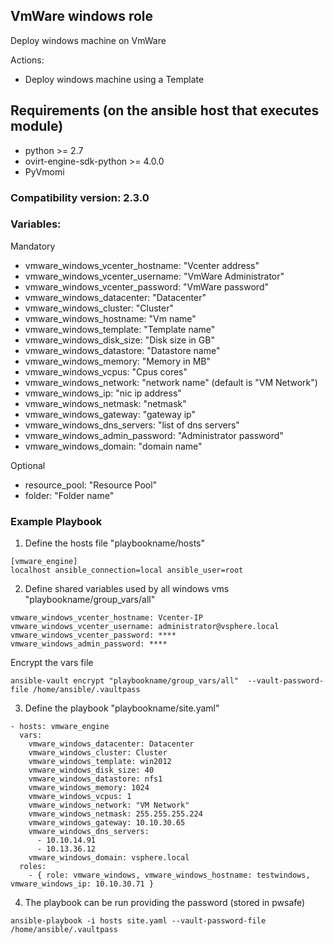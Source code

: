 ## VmWare windows role

Deploy windows machine on VmWare

Actions:
- Deploy windows machine using a Template


## Requirements (on the ansible host that executes module)

- python >= 2.7
- ovirt-engine-sdk-python >= 4.0.0
- PyVmomi

### Compatibility version: 2.3.0

### Variables:

Mandatory
- vmware_windows_vcenter_hostname: "Vcenter address"
- vmware_windows_vcenter_username: "VmWare Administrator"
- vmware_windows_vcenter_password: "VmWare password"
- vmware_windows_datacenter: "Datacenter"
- vmware_windows_cluster: "Cluster"
- vmware_windows_hostname: "Vm name"
- vmware_windows_template: "Template name"
- vmware_windows_disk_size: "Disk size in GB"
- vmware_windows_datastore: "Datastore name"
- vmware_windows_memory: "Memory in MB"
- vmware_windows_vcpus: "Cpus cores"
- vmware_windows_network: "network name" (default is "VM Network")
- vmware_windows_ip: "nic ip address"
- vmware_windows_netmask: "netmask"
- vmware_windows_gateway: "gateway ip"
- vmware_windows_dns_servers: "list of dns servers"
- vmware_windows_admin_password: "Administrator password"
- vmware_windows_domain: "domain name"


Optional 
- resource_pool: "Resource Pool"
- folder: "Folder name"

### Example Playbook

1) Define the hosts file "playbookname/hosts"
```
[vmware_engine]
localhost ansible_connection=local ansible_user=root
```

2) Define shared variables used by all windows vms "playbookname/group_vars/all"
```
vmware_windows_vcenter_hostname: Vcenter-IP
vmware_windows_vcenter_username: administrator@vsphere.local
vmware_windows_vcenter_password: ****
vmware_windows_admin_password: ****
```

Encrypt the vars file
```
ansible-vault encrypt "playbookname/group_vars/all"  --vault-password-file /home/ansible/.vaultpass
```

3) Define the playbook "playbookname/site.yaml"
```
- hosts: vmware_engine
  vars:
    vmware_windows_datacenter: Datacenter
    vmware_windows_cluster: Cluster
    vmware_windows_template: win2012
    vmware_windows_disk_size: 40
    vmware_windows_datastore: nfs1
    vmware_windows_memory: 1024
    vmware_windows_vcpus: 1
    vmware_windows_network: "VM Network"
    vmware_windows_netmask: 255.255.255.224
    vmware_windows_gateway: 10.10.30.65
    vmware_windows_dns_servers:
      - 10.10.14.91
      - 10.13.36.12
    vmware_windows_domain: vsphere.local
  roles:
    - { role: vmware_windows, vmware_windows_hostname: testwindows, vmware_windows_ip: 10.10.30.71 }
```

4) The playbook can be run providing the password (stored in pwsafe)
```
ansible-playbook -i hosts site.yaml --vault-password-file /home/ansible/.vaultpass
```

